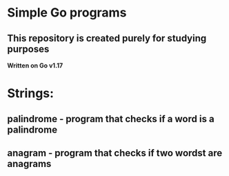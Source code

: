 # Simple Go programs
## This repository is created purely for studying purposes
**Written on Go v1.17**

# Strings:
## palindrome - program that checks if a word is a palindrome

## anagram - program that checks if two wordst are anagrams